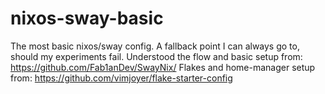 # nixos-sway-basic
The most basic nixos/sway config. A fallback point I can always go to, should my experiments fail.
Understood the flow and basic setup from: https://github.com/Fab1anDev/SwayNix/
Flakes and home-manager setup from: https://github.com/vimjoyer/flake-starter-config
